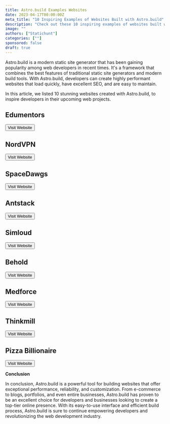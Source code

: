 ```yaml
---
title: Astro.build Examples Websites
date: 2023-04-17T00:00:00Z
meta_title: "10 Inspiring Examples of Websites Built with Astro.build"
description: "Check out these 10 inspiring examples of websites built with Astro.build, perfect for sparking creativity in your next web project."
image: ""
authors: ["Statichunt"]
categories: [""]
sponsored: false
draft: true
---
```

Astro.build is a modern static site generator that has been gaining popularity among web developers in recent times. It's a framework that combines the best features of traditional static site generators and modern build tools. With Astro.build, developers can create highly performant websites that load quickly, have excellent SEO, and are easy to maintain.

In this article, we listed 10 stunning websites created with Astro.build, to inspire developers in their upcoming web projects.



## Edumentors

<Mockup src="/blog/edumentors.png" alt="Edumentors" />

<Button href="https://edumentors.co.uk/" >Visit Website </Button>

## NordVPN

<Mockup src="/blog/nordvpn.png" alt="NordVPN" />

<Button href="https://nordvpn.org/" >Visit Website </Button>

## SpaceDawgs

<Mockup src="/blog/spacedawgs.png" alt="SpaceDawgs" />

<Button href="https://dawgs.io/" >Visit Website </Button>

## Antstack
<Mockup src="/blog/antstack.png" alt="Antstack" />

<Button href="https://www.antstack.com/" >Visit Website </Button>

## Simloud

<Mockup src="/blog/simloud.png" alt="simloud" />

<Button href="https://simloud.com/" >Visit Website </Button>

## Behold

<Mockup src="/blog/behold.png" alt="Behold" />

<Button href="https://behold.so/" >Visit Website </Button>

## Medforce

<Mockup src="/blog/medforce.png" alt="Medforce" />

<Button href="https://www.medforce.net/" >Visit Website </Button>

## Thinkmill

<Mockup src="/blog/thinkmill.png" alt="Thinkmill" />

<Button href="https://www.thinkmill.com.au/" >Visit Website </Button>


## Pizza Billionaire
<Mockup src="/blog/pizza-billionaire.png" alt="Pizza Billionaire" />

<Button href="https://pizzabillionaire.com/" >Visit Website </Button>


**Conclusion**

In conclusion, Astro.build is a powerful tool for building websites that offer exceptional performance, reliability, and customization. From e-commerce to blogs, portfolios, and even entire businesses, Astro.build has proven to be an excellent choice for developers and businesses looking to create a top-tier online presence. With its easy-to-use interface and efficient build process, Astro.build is sure to continue empowering developers and revolutionizing the web development industry.